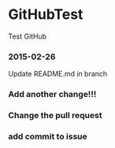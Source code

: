 # GitHubTest
Test GitHub

### 2015-02-26
Update README.md in branch

### Add another change!!!

### Change the pull request

### add commit to issue
